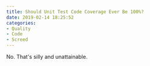 ```yaml
---
title: Should Unit Test Code Coverage Ever Be 100%?
date: 2019-02-14 18:25:52
categories:
- Quality
- Code
- Screed
---
```

No. That's silly and unattainable.